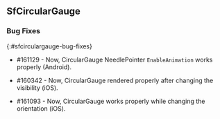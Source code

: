 ## SfCircularGauge

### Bug Fixes
{:#sfcirculargauge-bug-fixes}

*  \#161129 - Now, CircularGauge NeedlePointer `EnableAnimation` works properly (Android).

*  \#160342 - Now, CircularGauge rendered properly after changing the visibility (iOS).

*  \#161093 - Now, CircularGauge works properly while changing the orientation (iOS).
